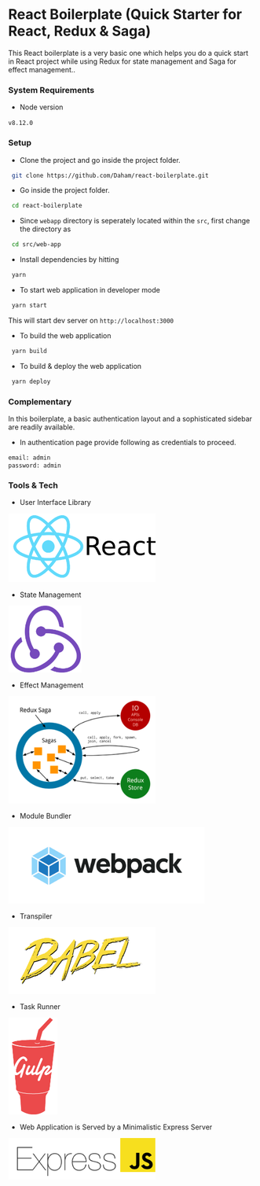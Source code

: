 # React Boilerplate (Quick Starter for React, Redux & Saga) #

This React boilerplate is a very basic one which helps you do a quick start in React project while using Redux for state management and Saga for effect management..

### System Requirements ###

* Node version

`v8.12.0`
### Setup ###

* Clone the project and go inside the project folder.

```sh
 git clone https://github.com/Daham/react-boilerplate.git
```
* Go inside the project folder.

```sh
 cd react-boilerplate
```

* Since `webapp` directory is seperately located within the `src`, first change the directory as

```sh
 cd src/web-app
```
* Install dependencies by hitting

```sh
 yarn
```
* To start web application in developer mode

```sh
 yarn start
```
This will start dev server on `http://localhost:3000`

* To build the web application

```sh
 yarn build
```

* To build & deploy the web application

```sh
 yarn deploy
```
### Complementary ###

In this boilerplate, a basic authentication layout and a sophisticated sidebar are readily available.

* In authentication page provide following as credentials to proceed.

```
email: admin
password: admin
```

### Tools & Tech ###

* User Interface Library

<img src="src/web-app/public/images/react-logo-text.png" width="300px" height="auto">

* State Management

<img src="src/web-app/public/images/redux-logo.png" width="150px" height="auto">

* Effect Management

<img src="src/web-app/public/images/saga.png" width="300px" height="auto">

* Module Bundler

<img src="src/web-app/public/images/webpack.png" width="400px" height="auto">

* Transpiler

<img src="src/web-app/public/images/babel.png" width="300px" height="auto">

* Task Runner

<img src="src/web-app/public/images/gulp.png" width="100px" height="auto">

* Web Application is Served by a Minimalistic Express Server

<img src="src/web-app/public/images/express.png" width="300px" height="auto">
